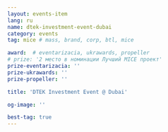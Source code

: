 ```yaml
---
layout: events-item
lang: ru
name: dtek-investment-event-dubai
category: events
tag: mice # mass, brand, corp, btl, mice

award:  # eventarizacia, ukrawards, propeller
# prize: '2 место в номинации Лучший MICE проект'
prize-eventarizacia: ''
prize-ukrawards: ''
prize-propeller: ''

title: 'DTEK Investment Event @ Dubai'

og-image: ''

best-tag: true
---
```

